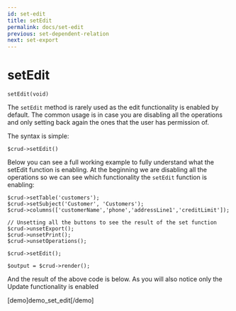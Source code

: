 ```yaml
---
id: set-edit
title: setEdit
permalink: docs/set-edit
previous: set-dependent-relation
next: set-export
---
```


# setEdit


<pre><code class="language-php">setEdit(void)</code></pre>
The <code>setEdit</code> method is rarely used as the edit functionality is enabled by default. The common usage is in case you are disabling all the operations and only setting back again the ones that the user has permission of.

The syntax is simple:
<pre><code class="language-php">$crud->setEdit()</code></pre>

Below you can see a full working example to fully understand what the setEdit function is enabling. At the beginning we are disabling all the operations so we can see which functionality the <code>setEdit</code> function is enabling:

<pre><code class="language-php">$crud->setTable('customers');
$crud->setSubject('Customer', 'Customers');
$crud->columns(['customerName','phone','addressLine1','creditLimit']);

// Unsetting all the buttons to see the result of the set function
$crud->unsetExport();
$crud->unsetPrint();
$crud->unsetOperations();

$crud->setEdit();

$output = $crud->render();</code></pre>

And the result of the above code is below. As you will also notice only the Update functionality is enabled

[demo]demo_set_edit[/demo]
